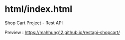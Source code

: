 # html/index.html
Shop Cart Project - Rest API

Preview : https://mahhung12.github.io/restapi-shopcart/
